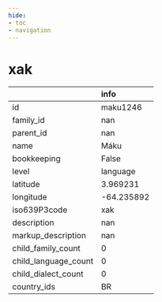 ```yaml
---
hide:
- toc
- navigation
---
```

# xak
|                      | info       |
|:---------------------|:-----------|
| id                   | maku1246   |
| family_id            | nan        |
| parent_id            | nan        |
| name                 | Máku       |
| bookkeeping          | False      |
| level                | language   |
| latitude             | 3.969231   |
| longitude            | -64.235892 |
| iso639P3code         | xak        |
| description          | nan        |
| markup_description   | nan        |
| child_family_count   | 0          |
| child_language_count | 0          |
| child_dialect_count  | 0          |
| country_ids          | BR         |